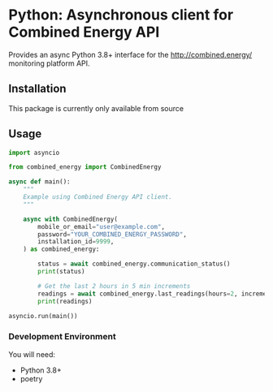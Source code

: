 # Python: Asynchronous client for Combined Energy API

Provides an async Python 3.8+ interface for the http://combined.energy/ monitoring platform API.

## Installation

This package is currently only available from source

## Usage

```python
import asyncio

from combined_energy import CombinedEnergy

async def main():
    """
    Example using Combined Energy API client.
    """

    async with CombinedEnergy(
        mobile_or_email="user@example.com",
        password="YOUR_COMBINED_ENERGY_PASSWORD",
        installation_id=9999,
    ) as combined_energy:

        status = await combined_energy.communication_status()
        print(status)

        # Get the last 2 hours in 5 min increments
        readings = await combined_energy.last_readings(hours=2, increment=300)
        print(readings)

asyncio.run(main())

```


### Development Environment

You will need:

- Python 3.8+
- poetry